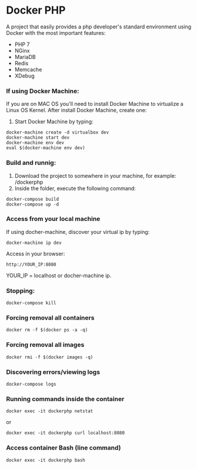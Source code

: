 # Docker PHP

A project that easily provides a php developer's standard environment using Docker with the most important features:

* PHP 7
* NGinx
* MariaDB
* Redis
* Memcache
* XDebug

### If using Docker Machine:

If you are on MAC OS you'll need to install Docker Machine to virtualize a Linux OS Kernel. After install Docker Machine, create one:

1. Start Docker Machine by typing:

```
docker-machine create -d virtualbox dev
docker-machine start dev
docker-machine env dev
eval $(docker-machine env dev)
```

### Build and runnig:

1. Download the project to somewhere in your machine, for example: /dockerphp
2. Inside the folder, execute the following command:
```
docker-compose build
docker-compose up -d
```

### Access from your local machine

If using docher-machine, discover your virtual ip by typing:
```
docker-machine ip dev
```

Access in your browser:
```
http://YOUR_IP:8080
```

YOUR_IP = localhost or docher-machine ip.

### Stopping:

```
docker-compose kill
```

### Forcing removal all containers

```
docker rm -f $(docker ps -a -q)
```

### Forcing removal all images

```
docker rmi -f $(docker images -q)
```

### Discovering errors/viewing logs

```
docker-compose logs
```

### Running commands inside the container

```
docker exec -it dockerphp netstat
```

or 

```
docker exec -it dockerphp curl localhost:8080
```

### Access container Bash (line command)

```
docker exec -it dockerphp bash
```